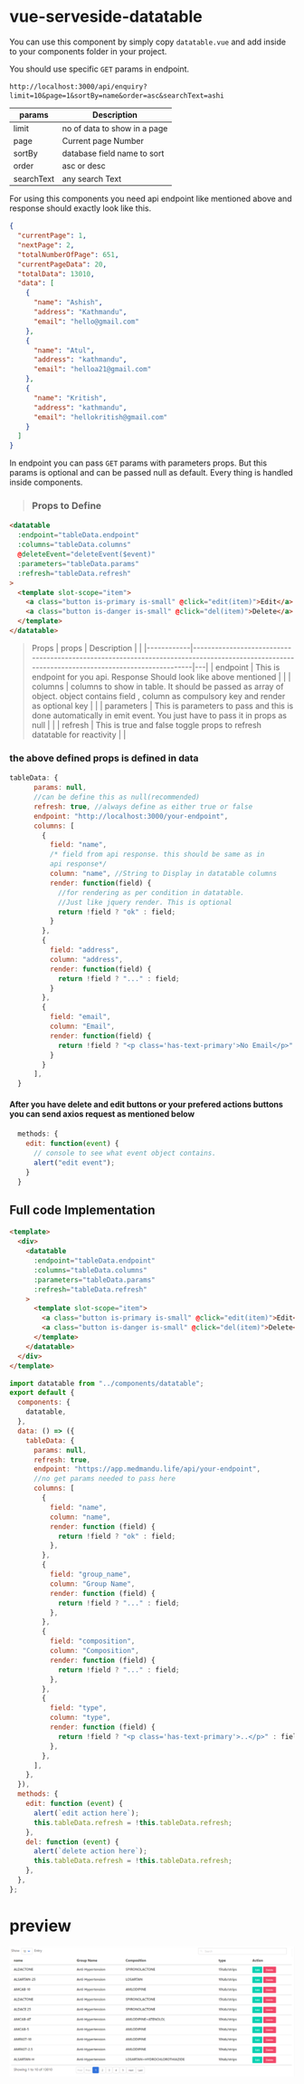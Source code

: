 # vue-serveside-datatable

You can use this component by simply copy `datatable.vue` and add inside to your components folder in your project.

You should use specific `GET` params in endpoint.

```
http://localhost:3000/api/enquiry?limit=10&page=1&sortBy=name&order=asc&searchText=ashi
```

| params     | Description                  |
| ---------- | ---------------------------- |
| limit      | no of data to show in a page |
| page       | Current page Number          |
| sortBy     | database field name to sort  |
| order      | asc or desc                  |
| searchText | any search Text              |

For using this components you need api endpoint like mentioned above and response should exactly look like this.

```json
{
  "currentPage": 1,
  "nextPage": 2,
  "totalNumberOfPage": 651,
  "currentPageData": 20,
  "totalData": 13010,
  "data": [
    {
      "name": "Ashish",
      "address": "Kathmandu",
      "email": "hello@gmail.com"
    },
    {
      "name": "Atul",
      "address": "kathmandu",
      "email": "helloa21@gmail.com"
    },
    {
      "name": "Kritish",
      "address": "kathmandu",
      "email": "hellokritish@gmail.com"
    }
  ]
}
```

In endpoint you can pass `GET` params with parameters props. But this params is optional and can be passed null as default. Every thing is handled inside components.

> ### Props to Define

```html
<datatable
  :endpoint="tableData.endpoint"
  :columns="tableData.columns"
  @deleteEvent="deleteEvent($event)"
  :parameters="tableData.params"
  :refresh="tableData.refresh"
>
  <template slot-scope="item">
    <a class="button is-primary is-small" @click="edit(item)">Edit</a>
    <a class="button is-danger is-small" @click="del(item)">Delete</a>
  </template>
</datatable>
```

> Props
> | props | Description | |
> |------------|-----------------------------------------------------------------------------------------------------------------------------------------------|---|
> | endpoint | This is endpoint for you api. Response Should look like above mentioned | |
> | columns | columns to show in table. It should be passed as array of object. object contains field , column as compulsory key and render as optional key | |
> | parameters | This is parameters to pass and this is done automatically in emit event. You just have to pass it in props as null | |
> | refresh | This is true and false toggle props to refresh datatable for reactivity | |

### the above defined props is defined in data

```js
tableData: {
      params: null,
      //can be define this as null(recommended)
      refresh: true, //always define as either true or false
      endpoint: "http://localhost:3000/your-endpoint",
      columns: [
        {
          field: "name",
          /* field from api response. this should be same as in
          api response*/
          column: "name", //String to Display in datatable columns
          render: function(field) {
            //for rendering as per condition in datatable.
            //Just like jquery render. This is optional
            return !field ? "ok" : field;
          }
        },
        {
          field: "address",
          column: "address",
          render: function(field) {
            return !field ? "..." : field;
          }
        },
        {
          field: "email",
          column: "Email",
          render: function(field) {
            return !field ? "<p class='has-text-primary'>No Email</p>" : field;
          }
        }
      ],
  }
```

#### After you have delete and edit buttons or your prefered actions buttons you can send axios request as mentioned below

```js
  methods: {
    edit: function(event) {
      // console to see what event object contains.
      alert("edit event");
    }
  }
```

## Full code Implementation

```html
<template>
  <div>
    <datatable
      :endpoint="tableData.endpoint"
      :columns="tableData.columns"
      :parameters="tableData.params"
      :refresh="tableData.refresh"
    >
      <template slot-scope="item">
        <a class="button is-primary is-small" @click="edit(item)">Edit</a>
        <a class="button is-danger is-small" @click="del(item)">Delete</a>
      </template>
    </datatable>
  </div>
</template>
```

```js
import datatable from "../components/datatable";
export default {
  components: {
    datatable,
  },
  data: () => ({
    tableData: {
      params: null,
      refresh: true,
      endpoint: "https://app.medmandu.life/api/your-endpoint",
      //no get params needed to pass here
      columns: [
        {
          field: "name",
          column: "name",
          render: function (field) {
            return !field ? "ok" : field;
          },
        },
        {
          field: "group_name",
          column: "Group Name",
          render: function (field) {
            return !field ? "..." : field;
          },
        },
        {
          field: "composition",
          column: "Composition",
          render: function (field) {
            return !field ? "..." : field;
          },
        },
        {
          field: "type",
          column: "type",
          render: function (field) {
            return !field ? "<p class='has-text-primary'>..</p>" : field;
          },
        },
      ],
    },
  }),
  methods: {
    edit: function (event) {
      alert(`edit action here`);
      this.tableData.refresh = !this.tableData.refresh;
    },
    del: function (event) {
      alert(`delete action here`);
      this.tableData.refresh = !this.tableData.refresh;
    },
  },
};
```

# preview

![preview](./preview.png)
